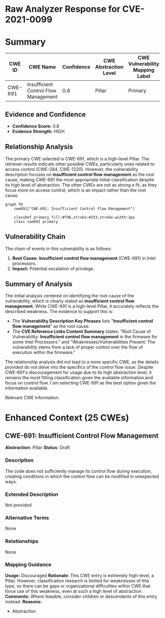 # Raw Analyzer Response for CVE-2021-0099

# Summary
| CWE ID | CWE Name | Confidence | CWE Abstraction Level | CWE Vulnerability Mapping Label | CWE-Vulnerability Mapping Notes |
|---|---|---|---|---|---|
| CWE-691 | Insufficient Control Flow Management | 0.8 | Pillar | Primary | Discouraged |

## Evidence and Confidence

*   **Confidence Score:** 0.8
*   **Evidence Strength:** HIGH

## Relationship Analysis
The primary CWE selected is CWE-691, which is a high-level Pillar. The retriever results indicate other possible CWEs, particularly ones related to access control (CWE-284, CWE-1220). However, the vulnerability description focuses on **insufficient control flow management** as the root cause, making CWE-691 the most appropriate initial classification despite its high level of abstraction. The other CWEs are not as strong a fit, as they focus more on access control, which is an impact rather than the root cause.

```mermaid
graph TD
    cwe691["CWE-691: Insufficient Control Flow Management"]
    
    classDef primary fill:#f96,stroke:#333,stroke-width:2px
    class cwe691 primary
```

## Vulnerability Chain
The chain of events in this vulnerability is as follows:
1.  **Root Cause:** **Insufficient control flow management** (CWE-691) in Intel processors.
2.  **Impact:** Potential escalation of privilege.

## Summary of Analysis
The initial analysis centered on identifying the root cause of the vulnerability, which is clearly stated as **insufficient control flow management**. While CWE-691 is a high-level Pillar, it accurately reflects the described weakness. The evidence to support this is:

*   The **Vulnerability Description Key Phrases** lists "**Insufficient control flow management**" as the root cause.
*   The **CVE Reference Links Content Summary** states: "Root Cause of Vulnerability: **Insufficient control flow management** in the firmware for some Intel Processors." and "Weaknesses/Vulnerabilities Present: The vulnerability stems from a lack of proper control over the flow of execution within the firmware."

The relationship analysis did not lead to a more specific CWE, as the details provided do not delve into the specifics of the control flow issue. Despite CWE-691's discouragement for usage due to its high abstraction level, it remains the most fitting classification given the available information and focus on control flow.
I am selecting CWE-691 as the best option given the information available.

Relevant CWE Information:

# Enhanced Context (25 CWEs)

## CWE-691: Insufficient Control Flow Management
**Abstraction:** Pillar
**Status:** Draft

### Description
The code does not sufficiently manage its control flow during execution, creating conditions in which the control flow can be modified in unexpected ways.

### Extended Description
Not provided

### Alternative Terms
None

### Relationships
None

### Mapping Guidance
**Usage:** Discouraged
**Rationale:** This CWE entry is extremely high-level, a Pillar. However, classification research is limited for weaknesses of this type, so there can be gaps or organizational difficulties within CWE that force use of this weakness, even at such a high level of abstraction.
**Comments:** Where feasible, consider children or descendants of this entry instead.
**Reasons:**
- Abstraction